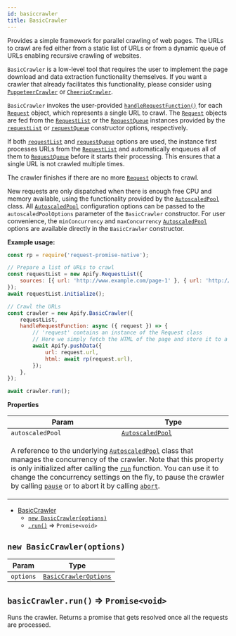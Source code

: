 ```yaml
---
id: basiccrawler
title: BasicCrawler
---
```


<a name="BasicCrawler"></a>

Provides a simple framework for parallel crawling of web pages. The URLs to crawl are fed either from a static list of URLs or from a dynamic queue of
URLs enabling recursive crawling of websites.

`BasicCrawler` is a low-level tool that requires the user to implement the page download and data extraction functionality themselves. If you want a
crawler that already facilitates this functionality, please consider using [`PuppeteerCrawler`](puppeteercrawler) or
[`CheerioCrawler`](cheeriocrawler).

`BasicCrawler` invokes the user-provided [`handleRequestFunction()`](#new_BasicCrawler_new) for each [`Request`](request) object, which represents a
single URL to crawl. The [`Request`](request) objects are fed from the [`RequestList`](requestlist) or the [`RequestQueue`](requestqueue) instances
provided by the [`requestList`](#new_BasicCrawler_new) or [`requestQueue`](#new_BasicCrawler_new) constructor options, respectively.

If both [`requestList`](#new_BasicCrawler_new) and [`requestQueue`](#new_BasicCrawler_new) options are used, the instance first processes URLs from
the [`RequestList`](requestlist) and automatically enqueues all of them to [`RequestQueue`](requestqueue) before it starts their processing. This
ensures that a single URL is not crawled multiple times.

The crawler finishes if there are no more [`Request`](request) objects to crawl.

New requests are only dispatched when there is enough free CPU and memory available, using the functionality provided by the
[`AutoscaledPool`](autoscaledpool) class. All [`AutoscaledPool`](autoscaledpool) configuration options can be passed to the `autoscaledPoolOptions`
parameter of the `BasicCrawler` constructor. For user convenience, the `minConcurrency` and `maxConcurrency` [`AutoscaledPool`](autoscaledpool)
options are available directly in the `BasicCrawler` constructor.

**Example usage:**

```javascript
const rp = require('request-promise-native');

// Prepare a list of URLs to crawl
const requestList = new Apify.RequestList({
    sources: [{ url: 'http://www.example.com/page-1' }, { url: 'http://www.example.com/page-2' }],
});
await requestList.initialize();

// Crawl the URLs
const crawler = new Apify.BasicCrawler({
    requestList,
    handleRequestFunction: async ({ request }) => {
        // 'request' contains an instance of the Request class
        // Here we simply fetch the HTML of the page and store it to a dataset
        await Apify.pushData({
            url: request.url,
            html: await rp(request.url),
        });
    },
});

await crawler.run();
```

**Properties**

<table>
<thead>
<tr>
<th>Param</th><th>Type</th>
</tr>
</thead>
<tbody>
<tr>
<td><code>autoscaledPool</code></td><td><code><a href="autoscaledpool">AutoscaledPool</a></code></td>
</tr>
<tr>
<td colspan="3"><p>A reference to the underlying <a href="autoscaledpool"><code>AutoscaledPool</code></a> class that manages the concurrency of the crawler.
 Note that this property is only initialized after calling the <a href="#BasicCrawler+run"><code>run</code></a> function.
 You can use it to change the concurrency settings on the fly,
 to pause the crawler by calling <a href="#AutoscaledPool+pause"><code>pause</code></a>
 or to abort it by calling <a href="#AutoscaledPool+abort"><code>abort</code></a>.</p>
</td></tr></tbody>
</table>

-   [BasicCrawler](basiccrawler)
    -   [`new BasicCrawler(options)`](#new_BasicCrawler_new)
    -   [`.run()`](#BasicCrawler+run) ⇒ `Promise<void>`

<a name="new_BasicCrawler_new"></a>

## `new BasicCrawler(options)`

<table>
<thead>
<tr>
<th>Param</th><th>Type</th>
</tr>
</thead>
<tbody>
<tr>
<td><code>options</code></td><td><code><a href="../typedefs/basiccrawleroptions">BasicCrawlerOptions</a></code></td>
</tr>
<tr>
</tr></tbody>
</table>
<a name="BasicCrawler+run"></a>

## `basicCrawler.run()` ⇒ `Promise<void>`

Runs the crawler. Returns a promise that gets resolved once all the requests are processed.
